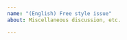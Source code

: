 ```yaml
---
name: "(English) Free style issue"
about: Miscellaneous discussion, etc.

---
```


<!-- You can write anything here. -->
